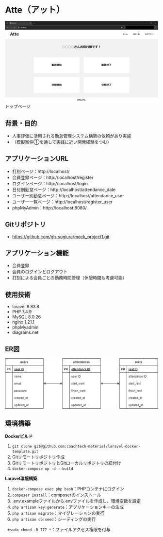 # Atte（アット）
![トップページ](src/top_page.jpg "トップページ")
トップページ


## 背景・目的
* 人事評価に活用される勤怠管理システム構築の依頼があり実施
* （模擬案件①を通して実践に近い開発経験をつむ）


## アプリケーションURL
* 打刻ページ：http://localhost/
* 会員登録ページ：http://localhost/register
* ログインページ：http://localhost/login
* 日付別勤怠ページ：http://localhost/attendance_date
* ユーザー別勤怠ページ：http://localhost/attendance_user
* ユーザー一覧ページ：http://localhost/register_user
* phpMyAdmin：http://localhost:8080/


## Gitリポジトリ
* https://github.com/gh-sugiura/mock_project1.git


## アプリケーション機能
* 会員登録
* 会員のログインとログアウト
* 打刻による会員ごとの勤務時間管理（休憩時間も考慮可能）


## 使用技術
* laravel 8.83.8
* PHP 7.4.9
* MySQL 8.0.26
* nginx 1.21.1
* phpMyadmin
* diagrams.net


## ER図
![ER図](/src/er.drawio.png)


## 環境構築
**Dockerビルド**
1. `git clone git@github.com:coachtech-material/laravel-docker-template.git`
2. Gitリモートリポジトリ作成
3. GitリモートリポジトリとGitローカルリポジトリの紐付け
4. `docker-compose up -d --build`

**Laravel環境構築**
1. `docker-compose exec php bash`：PHPコンテナにログイン
2. `composer install`：composerのインストール
3. .env.exampleファイルから.envファイルを作成し、環境変数を設定
4. `php artisan key:generate`：アプリケーションキーの生成
5. `php artisan migrate`：マイグレーションの実行
6. `php artisan db:seed`：シーディングの実行

&ensp;※`sudo chmod -R 777 *`：ファイルアクセス権限を付与